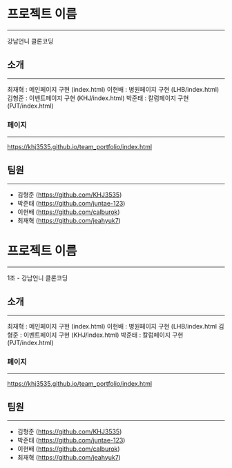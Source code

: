 # 프로젝트 이름

---

강남언니 클론코딩

## 소개

---

최재혁 : 메인페이지 구현 (index.html)
이현배 : 병원페이지 구현 (LHB/index.html)
김형준 : 이벤트페이지 구현 (KHJ/index.html)
박준태 : 칼럼페이지 구현 (PJT/index.html)

### 페이지

---

https://khj3535.github.io/team_portfolio/index.html

## 팀원

---

- 김형준 (https://github.com/KHJ3535)
- 박준태 (https://github.com/juntae-123)
- 이현배 (https://github.com/calburok)
- 최재혁 (https://github.com/jeahyuk7)
# 프로젝트 이름
---

1조 - 강남언니 클론코딩

## 소개
---
최재혁 : 메인페이지 구현 (index.html)
이현배 : 병원페이지 구현 (LHB/index.html
김형준 : 이벤트페이지 구현 (KHJ/index.html)
박준태 : 칼럼페이지 구현 (PJT/index.html)

### 페이지
---
https://khj3535.github.io/team_portfolio/index.html

## 팀원
---

- 김형준 (https://github.com/KHJ3535)
- 박준태 (https://github.com/juntae-123)
- 이현배 (https://github.com/calburok)
- 최재혁 (https://github.com/jeahyuk7)

